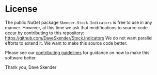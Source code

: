 # License

The public NuGet package `Skender.Stock.Indicators` is free to use in any manner.
However, at this time we ask that modifications to source code occur by contributing to this repository: https://github.com/DaveSkender/Stock.Indicators
We do not want parallel efforts to extend it.  We want to make this source code better.

Please see our [contributing guidelines](CONTRIBUTING.md) for guidance on how to make this software better.

Thank you,
Dave Skender
